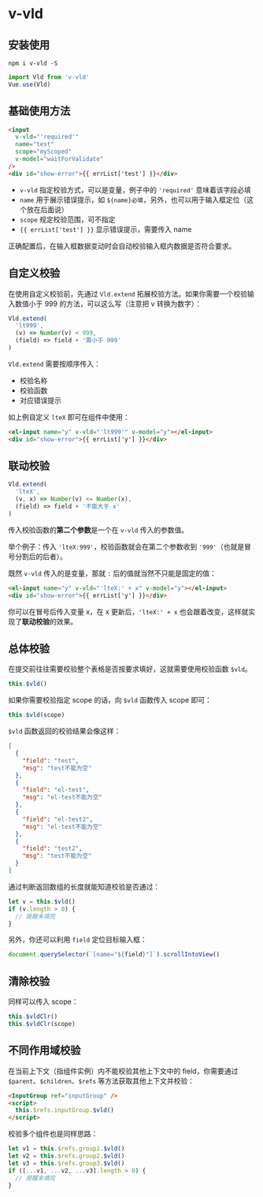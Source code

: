 # v-vld

## 安装使用

```
npm i v-vld -S
```

```javascript
import Vld from 'v-vld'
Vue.use(Vld)
```

## 基础使用方法

```html
<input
  v-vld="'required'"
  name="test"
  scope="myScoped"
  v-model="waitForValidate"
/>
<div id="show-error">{{ errList['test'] }}</div>
```

- `v-vld` 指定校验方式，可以是变量，例子中的 `'required'` 意味着该字段必填
- `name` 用于展示错误提示，如 `${name}必填`，另外，也可以用于输入框定位（这个放在后面说）
- `scope` 规定校验范围，可不指定
- `{{ errList['test'] }}` 显示错误提示，需要传入 name

正确配置后，在输入框数据变动时会自动校验输入框内数据是否符合要求。

## 自定义校验

在使用自定义校验前，先通过 `Vld.extend` 拓展校验方法。如果你需要一个校验输入数值小于 999 的方法，可以这么写（注意把 v 转换为数字）：

```javascript
Vld.extend(
  'lt999',
  (v) => Number(v) < 999,
  (field) => field + '需小于 999'
)
```

`Vld.extend` 需要按顺序传入：

- 校验名称
- 校验函数
- 对应错误提示

如上例自定义 `lteX` 即可在组件中使用：

```html
<el-input name="y" v-vld="'lt999'" v-model="y"></el-input>
<div id="show-error">{{ errList['y'] }}</div>
```

## 联动校验

```javascript
Vld.extend(
  'lteX',
  (v, x) => Number(v) <= Number(x),
  (field) => field + '不能大于 x'
)
```

传入校验函数的**第二个参数**是一个在 `v-vld` 传入的参数值。

举个例子：传入 `'lteX:999'`，校验函数就会在第二个参数收到 `'999'`（也就是冒号分割后的后者）。

既然 `v-vld` 传入的是变量，那就 `:` 后的值就当然不只能是固定的值：

```html
<el-input name="y" v-vld="'lteX:' + x" v-model="y"></el-input>
<div id="show-error">{{ errList['y'] }}</div>
```

你可以在冒号后传入变量 x，在 x 更新后，`'lteX:' + x` 也会跟着改变，这样就实现了**联动校验**的效果。

## 总体校验

在提交前往往需要校验整个表格是否按要求填好，这就需要使用校验函数 `$vld`。

```javascript
this.$vld()
```

如果你需要校验指定 scope 的话，向 `$vld` 函数传入 scope 即可：

```javascript
this.$vld(scope)
```

`$vld` 函数返回的校验结果会像这样：

```json
[
  {
    "field": "test",
    "msg": "test不能为空"
  },
  {
    "field": "el-test",
    "msg": "el-test不能为空"
  },
  {
    "field": "el-test2",
    "msg": "el-test不能为空"
  },
  {
    "field": "test2",
    "msg": "test不能为空"
  }
]
```

通过判断返回数组的长度就能知道校验是否通过：

```javascript
let v = this.$vld()
if (v.length > 0) {
  // 提醒未填完
}
```

另外，你还可以利用 `field` 定位目标输入框：

```javascript
document.querySelector(`[name="${field}"]`).scrollIntoView()
```

## 清除校验

同样可以传入 scope：

```javascript
this.$vldClr()
this.$vldClr(scope)
```

## 不同作用域校验

在当前上下文（指组件实例）内不能校验其他上下文中的 field，你需要通过 `$parent`、`$children`、`$refs` 等方法获取其他上下文并校验：

```html
<InputGroup ref="inputGroup" />
<script>
  this.$refs.inputGroup.$vld()
</script>
```

校验多个组件也是同样思路：

```javascript
let v1 = this.$refs.group1.$vld()
let v2 = this.$refs.group2.$vld()
let v3 = this.$refs.group3.$vld()
if ([...v1, ...v2, ...v3].length > 0) {
  // 提醒未填完
}
```

